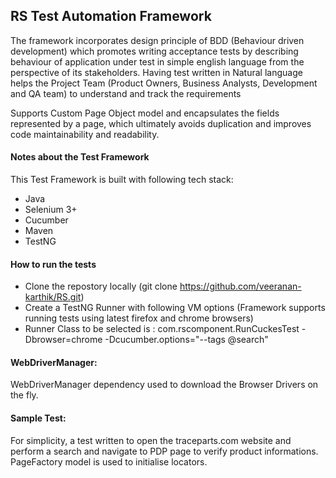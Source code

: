 ## **RS Test Automation Framework**

The framework incorporates design principle of BDD (Behaviour driven development) which promotes
writing acceptance tests by describing behaviour of application under test in simple english language from
the perspective of its stakeholders.
Having test written in Natural language helps the Project Team
(Product Owners, Business Analysts, Development and QA team) to understand and track the requirements

Supports Custom Page Object model and encapsulates the fields represented by a page, which ultimately avoids duplication and improves code maintainability and readability.

#### **Notes about the Test Framework**

This Test Framework is built with following tech stack:

* Java
* Selenium 3+
* Cucumber
* Maven
* TestNG

#### **How to run the tests**

* Clone the repostory locally (git clone https://github.com/veeranan-karthik/RS.git)
* Create a TestNG Runner with following VM options (Framework supports running tests using latest firefox and chrome browsers)
* Runner Class to be selected is : com.rscomponent.RunCuckesTest -Dbrowser=chrome -Dcucumber.options="--tags @search"

#### **WebDriverManager:**

WebDriverManager dependency used to download the Browser Drivers on the fly.

#### **Sample Test:**

For simplicity, a test written to open the traceparts.com website and perform a search and navigate to PDP page to verify product informations. 
PageFactory model is used to initialise locators.
